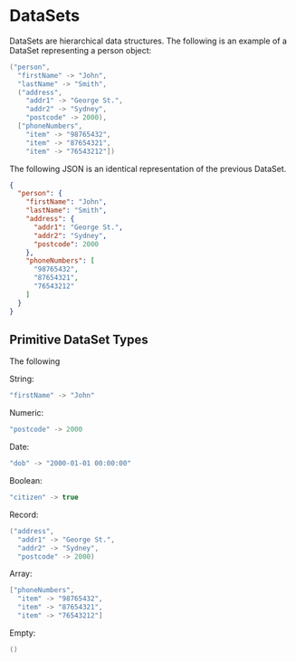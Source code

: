 # DataSets
DataSets are hierarchical data structures.
The following is an example of a DataSet representing a person object:

```Scala
("person",
  "firstName" -> "John",
  "lastName" -> "Smith",
  ("address",
    "addr1" -> "George St.",
    "addr2" -> "Sydney",
    "postcode" -> 2000),
  ["phoneNumbers",
    "item" -> "98765432",
    "item" -> "87654321",
    "item" -> "76543212"])
```

The following JSON is an identical representation of the previous DataSet.

```json
{
  "person": {
    "firstName": "John",
    "lastName": "Smith",
    "address": {
      "addr1": "George St.",
      "addr2": "Sydney",
      "postcode": 2000
    },
    "phoneNumbers": [
      "98765432",
      "87654321",
      "76543212"
    ]
  }
}
```



## Primitive DataSet Types
The following

String:

```Scala
"firstName" -> "John"
```

Numeric:
```Scala
"postcode" -> 2000
```

Date:
```Scala
"dob" -> "2000-01-01 00:00:00"
```

Boolean:
```Scala
"citizen" -> true
```

Record:
```Scala
("address",
  "addr1" -> "George St.",
  "addr2" -> "Sydney",
  "postcode" -> 2000)
```

Array:
```Scala
["phoneNumbers",
  "item" -> "98765432",
  "item" -> "87654321",
  "item" -> "76543212"]
```

Empty:
```Scala
()
```
